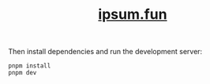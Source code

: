 <div align="center">
    <a href="https://ipsum.fun"><h1 align="center">ipsum.fun</h1></a>
</div>

<br/>

Then install dependencies and run the development server:

```sh-session
pnpm install
pnpm dev
```